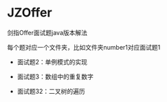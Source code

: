 # JZOffer
剑指Offer面试题java版本解法

每个题对应一个文件夹，比如文件夹number1对应面试题1

- 面试题2：单例模式的实现

- 面试题3：数组中的重复数字

- 面试题32：二叉树的遍历


